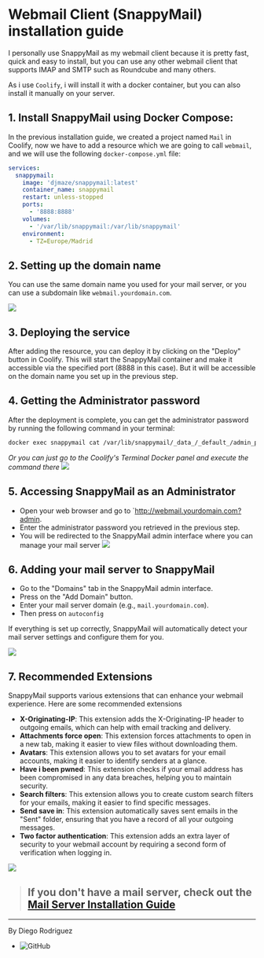 # Webmail Client (SnappyMail) installation guide
I personally use SnappyMail as my webmail client because it is pretty fast, quick and easy to install, but you can use any other webmail client that supports IMAP and SMTP such as Roundcube and many others.

As i use `Coolify`, i will install it with a docker container, but you can also install it manually on your server.

## 1. Install SnappyMail using Docker Compose:

In the previous installation guide, we created a project named `Mail` in Coolify, now we have to add a resource which we are going to call `webmail`, and we will use the following `docker-compose.yml` file:

```yaml
services:
  snappymail:
    image: 'djmaze/snappymail:latest'
    container_name: snappymail
    restart: unless-stopped
    ports:
      - '8888:8888'
    volumes:
      - '/var/lib/snappymail:/var/lib/snappymail'
    environment:
      - TZ=Europe/Madrid
```

## 2. Setting up the domain name
You can use the same domain name you used for your mail server, or you can use a subdomain like `webmail.yourdomain.com`.

![](https://imgur.com/JS0G7v8.png)

## 3. Deploying the service
After adding the resource, you can deploy it by clicking on the "Deploy" button in Coolify. This will start the SnappyMail container and make it accessible via the specified port (8888 in this case). But it will be accessible on the domain name you set up in the previous step.

## 4. Getting the Administrator password
After the deployment is complete, you can get the administrator password by running the following command in your terminal:
```bash
docker exec snappymail cat /var/lib/snappymail/_data_/_default_/admin_password.txt
```

*Or you can just go to the Coolify's Terminal Docker panel and execute the command there*
![](https://imgur.com/vwj1pVC.png)

## 5. Accessing SnappyMail as an Administrator
- Open your web browser and go to `http://webmail.yourdomain.com?admin.
- Enter the administrator password you retrieved in the previous step.
- You will be redirected to the SnappyMail admin interface where you can manage your mail server
![](https://imgur.com/cdH3Shw.png)

## 6. Adding your mail server to SnappyMail
- Go to the "Domains" tab in the SnappyMail admin interface.
- Press on the "Add Domain" button.
- Enter your mail server domain (e.g., `mail.yourdomain.com`).
- Then press on `autoconfig`

If everything is set up correctly, SnappyMail will automatically detect your mail server settings and configure them for you.

![](https://imgur.com/y5ovnQn.png)

## 7. Recommended Extensions
SnappyMail supports various extensions that can enhance your webmail experience. Here are some recommended extensions
- **X-Originating-IP**: This extension adds the X-Originating-IP header to outgoing emails, which can help with email tracking and delivery.
- **Attachments force open**: This extension forces attachments to open in a new tab, making it easier to view files without downloading them.
- **Avatars**: This extension allows you to set avatars for your email accounts, making it easier to identify senders at a glance.
- **Have i been pwned**: This extension checks if your email address has been compromised in any data breaches, helping you to maintain security.
- **Search filters**: This extension allows you to create custom search filters for your emails, making it easier to find specific messages.
- **Send save in**: This extension automatically saves sent emails in the "Sent" folder, ensuring that you have a record of all your outgoing messages.
- **Two factor authentication**: This extension adds an extra layer of security to your webmail account by requiring a second form of verification when logging in.

![](https://imgur.com/zcAjzln.png)

> ## If you don't have a mail server, check out the [Mail Server Installation Guide](mailserver.md)

---

<!-- FOOTER_START -->
By Diego Rodriguez
- ![GitHub](https://img.shields.io/badge/GitHub-dewstouh-181717?style=flat-square&logo=github)
<!-- FOOTER_END -->
